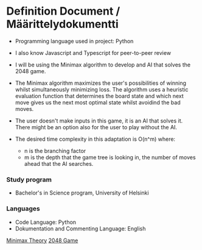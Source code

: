 # Definition Document / Määrittelydokumentti

* Programming language used in project: Python
* I also know Javascript and Typescript for peer-to-peer review
* I will be using the Minimax algorithm to develop and AI that solves the 2048 game.
* The Minimax algorithm maximizes the user's possibilities of winning whilst simultaneously minimizing loss. The algorithm uses a heuristic evaluation function that determines the board state and which next move gives us the next most optimal state whilst avoidind the bad moves. 
* The user doesn't make inputs in this game, it is an AI that solves it. There might be an option also for the user to play without the AI.

* The desired time complexity in this adaptation is O(n^m) where:
    - n is the branching factor
    - m is the depth that the game tree is looking in, the number of moves ahead that the AI searches. 

### Study program

* Bachelor's in Science program, University of Helsinki

### Languages

* Code Language: Python
* Dokumentation and Commenting Language: English


[Minimax Theory](https://en.wikipedia.org/wiki/Minimax)
[2048 Game](https://en.wikipedia.org/wiki/2048_(video_game))
